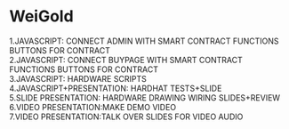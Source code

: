 # WeiGold
1.JAVASCRIPT: CONNECT ADMIN WITH SMART CONTRACT FUNCTIONS BUTTONS FOR CONTRACT\
2.JAVASCRIPT: CONNECT BUYPAGE WITH SMART CONTRACT FUNCTIONS BUTTONS FOR CONTRACT\
3.JAVASCRIPT: HARDWARE SCRIPTS\
4.JAVASCRIPT+PRESENTATION: HARDHAT TESTS+SLIDE\
5.SLIDE PRESENTATION: HARDWARE DRAWING WIRING SLIDES+REVIEW\
6.VIDEO PRESENTATION:MAKE DEMO VIDEO\
7.VIDEO PRESENTATION:TALK OVER SLIDES FOR VIDEO AUDIO
